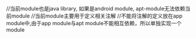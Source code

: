 //当前module也是java library, 如果是android module, apt-module无法依赖当前module
//当前module主要用于定义相关注解
//不能将注解的定义放在app module中,由于app module与apt module不能相互依赖，所以单独实现一个module